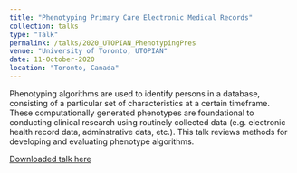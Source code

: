 ```yaml
---
title: "Phenotyping Primary Care Electronic Medical Records"
collection: talks
type: "Talk"
permalink: /talks/2020_UTOPIAN_PhenotypingPres
venue: "University of Toronto, UTOPIAN"
date: 11-October-2020
location: "Toronto, Canada"
---
```


Phenotyping algorithms are used to identify persons in a database, consisting of a particular set of characteristics at a certain timeframe. These computationally generated phenotypes are foundational to conducting clinical research using routinely collected data (e.g. electronic health record data, adminstrative data, etc.). This talk reviews methods for developing and evaluating phenotype algorithms. 

[Downloaded talk here](../files/2020_UTOPIAN_PhenotypingPres.pdf)

